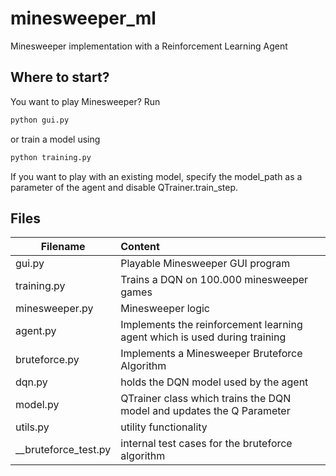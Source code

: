 # minesweeper_ml
Minesweeper implementation with a Reinforcement Learning Agent

## Where to start?
You want to play Minesweeper? 
Run
```python
python gui.py
```
or train a model using
```python
python training.py
```

If you want to play with an existing model, specify the model_path as a parameter of the agent and disable QTrainer.train_step.

## Files

| Filename | Content |
|----------|:-------------|
| gui.py |  Playable Minesweeper GUI program |
| training.py | Trains a DQN on 100.000 minesweeper games | 
| minesweeper.py | Minesweeper logic |
| agent.py | Implements the reinforcement learning agent which is used during training |
| bruteforce.py | Implements a Minesweeper Bruteforce Algorithm |
| dqn.py | holds the DQN model used by the agent |
| model.py | QTrainer class which trains the DQN model and updates the Q Parameter | 
| utils.py | utility functionality |
| __bruteforce_test.py | internal test cases for the bruteforce algorithm |
